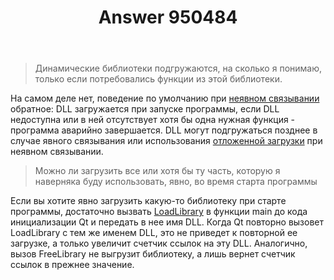 ﻿---
title: "Answer 950484"
se.owner.user_id: 240512
se.owner.display_name: "MSDN.WhiteKnight"
se.owner.link: "https://ru.stackoverflow.com/users/240512/msdn-whiteknight"
se.answer_id: 950484
se.question_id: 950221
se.post_type: answer
se.score: 0
se.is_accepted: True
---
<blockquote>
  <p>Динамические библиотеки подгружаются, на сколько я понимаю, только если потребовались функции из этой библиотеки.</p>
</blockquote>

<p>На самом деле нет, поведение по умолчанию при <a href="https://docs.microsoft.com/en-us/cpp/build/linking-an-executable-to-a-dll?view=vs-2017#implicit-linking" rel="nofollow noreferrer">неявном связывании</a> обратное: DLL загружается при запуске программы, если DLL недоступна или в ней отсутствует хотя бы одна нужная функция - программа аварийно завершается. DLL могут подгружаться позднее в случае явного связывания или использования <a href="https://docs.microsoft.com/en-us/cpp/build/reference/linker-support-for-delay-loaded-dlls?view=vs-2017" rel="nofollow noreferrer">отложенной загрузки</a> при неявном связывании.</p>

<blockquote>
  <p>Можно ли загрузить все или хотя бы ту часть, которую я наверняка буду использовать, явно, во время старта программы</p>
</blockquote>

<p>Если вы хотите явно загрузить какую-то библиотеку при старте программы, достаточно вызвать <a href="https://docs.microsoft.com/en-us/windows/desktop/api/libloaderapi/nf-libloaderapi-loadlibraryw" rel="nofollow noreferrer">LoadLibrary</a> в функции main до кода инициализации Qt и передать в нее имя DLL. Когда Qt повторно вызовет LoadLibrary с тем же именем DLL, это не приведет к повторной ее загрузке, а только увеличит счетчик ссылок на эту DLL. Аналогично, вызов FreeLibrary не выгрузит библиотеку, а лишь вернет счетчик ссылок в прежнее значение.</p>
